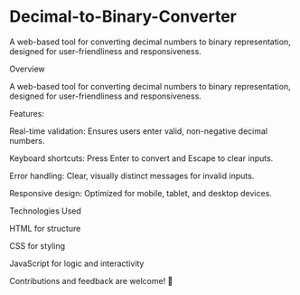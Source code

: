 # Decimal-to-Binary-Converter
A web-based tool for converting decimal numbers to binary representation, designed for user-friendliness and responsiveness.

Overview

A web-based tool for converting decimal numbers to binary representation, designed for user-friendliness and responsiveness.

Features:

Real-time validation: Ensures users enter valid, non-negative decimal numbers.

Keyboard shortcuts: Press Enter to convert and Escape to clear inputs.

Error handling: Clear, visually distinct messages for invalid inputs.

Responsive design: Optimized for mobile, tablet, and desktop devices.


Technologies Used

HTML for structure

CSS for styling

JavaScript for logic and interactivity

Contributions and feedback are welcome! 🙌

